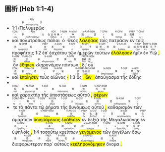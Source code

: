 ## 圖析 (Heb 1:1-4)

- 1:1  (<RUBY><ruby><ruby>Πολυμερῶς<rt>πολυμερῶς</rt></ruby><rt>多次</rt></ruby><rt>ADV</rt></RUBY> 
- <RUBY><ruby><ruby>καὶ<rt>καί</rt></ruby><rt>-</rt></ruby><rt>CONJ</rt></RUBY>  <RUBY><ruby><ruby>πολυτρόπως<rt>πολυτρόπως</rt></ruby><rt>多方</rt></ruby><rt>ADV</rt></RUBY>  <RUBY><ruby><ruby>πάλαι<rt>πάλαι</rt></ruby><rt>在古時候</rt></ruby><rt>ADV</rt></RUBY>  <RUBY><ruby><ruby>ὁ<rt>ὁ</rt></ruby><rt>-</rt></ruby><rt>T-NSM</rt></RUBY>  <RUBY><ruby><ruby>Θεὸς<rt>θεός</rt></ruby><rt>神</rt></ruby><rt>N-NSM</rt></RUBY>  <RUBY><ruby><ruby><mark class='ptc'>λαλήσας</mark><rt>λαλέω</rt></ruby><rt>說話</rt></ruby><rt>V-AAP-NSM</rt></RUBY>  <RUBY><ruby><ruby>τοῖς<rt>ὁ</rt></ruby><rt>-</rt></ruby><rt>T-DPM</rt></RUBY>  <RUBY><ruby><ruby>πατράσιν<rt>πατήρ</rt></ruby><rt>祖先</rt></ruby><rt>N-DPM</rt></RUBY>  <RUBY><ruby><ruby>ἐν<rt>ἐν</rt></ruby><rt>藉著</rt></ruby><rt>PREP</rt></RUBY>  <RUBY><ruby><ruby>τοῖς<rt>ὁ</rt></ruby><rt>-</rt></ruby><rt>T-DPM</rt></RUBY>  <RUBY><ruby><ruby>προφήταις<rt>προφήτης</rt></ruby><rt>先知</rt></ruby><rt>N-DPM</rt></RUBY> 1:2  <RUBY><ruby><ruby>ἐπ᾽<rt>ἐπί</rt></ruby><rt>在</rt></ruby><rt>PREP</rt></RUBY>  <RUBY><ruby><ruby>ἐσχάτου<rt>ἔσχατος</rt></ruby><rt>末後</rt></ruby><rt>A-GSN</rt></RUBY>  <RUBY><ruby><ruby>τῶν<rt>ὁ</rt></ruby><rt>-</rt></ruby><rt>T-GPF</rt></RUBY>  <RUBY><ruby><ruby>ἡμερῶν<rt>ἡμέρα</rt></ruby><rt>日子</rt></ruby><rt>N-GPF</rt></RUBY>  <RUBY><ruby><ruby>τούτων<rt>οὗτος</rt></ruby><rt>這些..的</rt></ruby><rt>D-GPF</rt></RUBY>  <RUBY><ruby><ruby><mark class='verb'>ἐλάλησεν</mark><rt>λαλέω</rt></ruby><rt>說話</rt></ruby><rt>V-AAI-3S</rt></RUBY>  <RUBY><ruby><ruby>ἡμῖν<rt>ἐγώ</rt></ruby><rt>給我們</rt></ruby><rt>P-1DP</rt></RUBY>  <RUBY><ruby><ruby>ἐν<rt>ἐν</rt></ruby><rt>藉著</rt></ruby><rt>PREP</rt></RUBY>  <RUBY><ruby><ruby>Υἱῷ<rt>υἱός</rt></ruby><rt>兒子</rt></ruby><rt>N-DSM</rt></RUBY> <mark class='punctuation'>,</mark>   <RUBY><ruby><ruby>ὃν<rt>ὅς</rt></ruby><rt>他</rt></ruby><rt>R-ASM</rt></RUBY>  <RUBY><ruby><ruby><mark class='verb'>ἔθηκεν</mark><rt>τίθημι</rt></ruby><rt>立</rt></ruby><rt>V-AAI-3S</rt></RUBY>  <RUBY><ruby><ruby>κληρονόμον<rt>κληρονόμος</rt></ruby><rt>承受</rt></ruby><rt>N-ASM</rt></RUBY>  <RUBY><ruby><ruby>πάντων<rt>πᾶς</rt></ruby><rt>萬有</rt></ruby><rt>A-GPN</rt></RUBY> <mark class='punctuation'>,</mark>   <RUBY><ruby><ruby>δι᾽<rt>διά</rt></ruby><rt>藉著</rt></ruby><rt>PREP</rt></RUBY>  <RUBY><ruby><ruby>οὗ<rt>ὅς</rt></ruby><rt>他</rt></ruby><rt>R-GSM</rt></RUBY> 
- <RUBY><ruby><ruby>καὶ<rt>καί</rt></ruby><rt>也</rt></ruby><rt>CONJ</rt></RUBY>  <RUBY><ruby><ruby><mark class='verb'>ἐποίησεν</mark><rt>ποιέω</rt></ruby><rt>創造</rt></ruby><rt>V-AAI-3S</rt></RUBY>  <RUBY><ruby><ruby>τοὺς<rt>ὁ</rt></ruby><rt>-</rt></ruby><rt>T-APM</rt></RUBY>  <RUBY><ruby><ruby>αἰῶνας<rt>αἰών</rt></ruby><rt>宇宙</rt></ruby><rt>N-APM</rt></RUBY> <mark class='punctuation'>·</mark>  <mark class='paragraph'></mark> 1:3  <RUBY><ruby><ruby>ὃς<rt>ὅς</rt></ruby><rt>他</rt></ruby><rt>R-NSM</rt></RUBY>  <RUBY><ruby><ruby><mark class='ptc'>ὢν</mark><rt>εἰμί</rt></ruby><rt>是/在/有</rt></ruby><rt>V-PAP-NSM</rt></RUBY>  <RUBY><ruby><ruby>ἀπαύγασμα<rt>ἀπαύγασμα</rt></ruby><rt>光輝</rt></ruby><rt>N-NSN</rt></RUBY>  <RUBY><ruby><ruby>τῆς<rt>ὁ</rt></ruby><rt>-</rt></ruby><rt>T-GSF</rt></RUBY>  <RUBY><ruby><ruby>δόξης<rt>δόξα</rt></ruby><rt>榮耀</rt></ruby><rt>N-GSF</rt></RUBY>  
- 
- <RUBY><ruby><ruby>καὶ<rt>καί</rt></ruby><rt>和</rt></ruby><rt>CONJ</rt></RUBY>  <RUBY><ruby><ruby>χαρακτὴρ<rt>χαρακτήρ</rt></ruby><rt>真像</rt></ruby><rt>N-NSM</rt></RUBY>  <RUBY><ruby><ruby>τῆς<rt>ὁ</rt></ruby><rt>-</rt></ruby><rt>T-GSF</rt></RUBY>  <RUBY><ruby><ruby>ὑποστάσεως<rt>ὑπόστασις</rt></ruby><rt>本體</rt></ruby><rt>N-GSF</rt></RUBY>  <RUBY><ruby><ruby>αὐτοῦ<rt>αὐτός</rt></ruby><rt>他</rt></ruby><rt>P-GSM</rt></RUBY> <mark class='punctuation'>,</mark>   <mark class='poetry'></mark>  <RUBY><ruby><ruby><mark class='ptc'>φέρων</mark><rt>φέρω</rt></ruby><rt>托住</rt></ruby><rt>V-PAP-NSM</rt></RUBY> 
- <RUBY><ruby><ruby>τε<rt>τε</rt></ruby><rt>-</rt></ruby><rt>CONJ</rt></RUBY>  <RUBY><ruby><ruby>τὰ<rt>ὁ</rt></ruby><rt>-</rt></ruby><rt>T-APN</rt></RUBY>  <RUBY><ruby><ruby>πάντα<rt>πᾶς</rt></ruby><rt>萬有</rt></ruby><rt>A-APN</rt></RUBY>  <RUBY><ruby><ruby>τῷ<rt>ὁ</rt></ruby><rt>-</rt></ruby><rt>T-DSN</rt></RUBY>  <RUBY><ruby><ruby>ῥήματι<rt>ῥῆμα</rt></ruby><rt>話</rt></ruby><rt>N-DSN</rt></RUBY>  <RUBY><ruby><ruby>τῆς<rt>ὁ</rt></ruby><rt>-</rt></ruby><rt>T-GSF</rt></RUBY>  <RUBY><ruby><ruby>δυνάμεως<rt>δύναμις</rt></ruby><rt>大能</rt></ruby><rt>N-GSF</rt></RUBY>  <RUBY><ruby><ruby>αὐτοῦ<rt>αὐτός</rt></ruby><rt>他</rt></ruby><rt>P-GSM</rt></RUBY> <mark class='punctuation'>,</mark>   <mark class='poetry'></mark>  <RUBY><ruby><ruby>καθαρισμὸν<rt>καθαρισμός</rt></ruby><rt>潔淨</rt></ruby><rt>N-ASM</rt></RUBY>  <RUBY><ruby><ruby>τῶν<rt>ὁ</rt></ruby><rt>-</rt></ruby><rt>T-GPF</rt></RUBY>  <RUBY><ruby><ruby>ἁμαρτιῶν<rt>ἁμαρτία</rt></ruby><rt>罪</rt></ruby><rt>N-GPF</rt></RUBY>  <RUBY><ruby><ruby><mark class='ptc'>ποιησάμενος</mark><rt>ποιέω</rt></ruby><rt>成就</rt></ruby><rt>V-AMP-NSM</rt></RUBY>  <mark class='poetry'></mark>  <RUBY><ruby><ruby><mark class='verb'>ἐκάθισεν</mark><rt>καθίζω</rt></ruby><rt>坐</rt></ruby><rt>V-AAI-3S</rt></RUBY>  <RUBY><ruby><ruby>ἐν<rt>ἐν</rt></ruby><rt>在</rt></ruby><rt>PREP</rt></RUBY>  <RUBY><ruby><ruby>δεξιᾷ<rt>δεξιός</rt></ruby><rt>右邊</rt></ruby><rt>A-DSF</rt></RUBY>  <RUBY><ruby><ruby>τῆς<rt>ὁ</rt></ruby><rt>-</rt></ruby><rt>T-GSF</rt></RUBY>  <RUBY><ruby><ruby>Μεγαλωσύνης<rt>μεγαλωσύνη</rt></ruby><rt>至尊者</rt></ruby><rt>N-GSF</rt></RUBY>  <RUBY><ruby><ruby>ἐν<rt>ἐν</rt></ruby><rt>在</rt></ruby><rt>PREP</rt></RUBY>  <RUBY><ruby><ruby>ὑψηλοῖς<rt>ὑψηλός</rt></ruby><rt>高天</rt></ruby><rt>A-DPM</rt></RUBY> <mark class='punctuation'>,</mark> 1:4  <mark class='poetry'></mark>  <RUBY><ruby><ruby>τοσούτῳ<rt>τοσοῦτος</rt></ruby><rt>遠</rt></ruby><rt>D-DSN</rt></RUBY>  <RUBY><ruby><ruby>κρείττων<rt>κρείσσων</rt></ruby><rt>超過</rt></ruby><rt>A-NSM</rt></RUBY>  <RUBY><ruby><ruby><mark class='ptc'>γενόμενος</mark><rt>γίνομαι</rt></ruby><rt>成了</rt></ruby><rt>V-AMP-NSM</rt></RUBY>  <RUBY><ruby><ruby>τῶν<rt>ὁ</rt></ruby><rt>-</rt></ruby><rt>T-GPM</rt></RUBY>  <RUBY><ruby><ruby>ἀγγέλων<rt>ἄγγελος</rt></ruby><rt>天使</rt></ruby><rt>N-GPM</rt></RUBY>  <mark class='poetry'></mark>  <RUBY><ruby><ruby>ὅσῳ<rt>ὅσος</rt></ruby><rt>多麼</rt></ruby><rt>K-DSN</rt></RUBY>  <RUBY><ruby><ruby>διαφορώτερον<rt>διάφορος</rt></ruby><rt>更尊貴</rt></ruby><rt>A-ASN</rt></RUBY>  <RUBY><ruby><ruby>παρ᾽<rt>παρά</rt></ruby><rt>比</rt></ruby><rt>PREP</rt></RUBY>  <RUBY><ruby><ruby>αὐτοὺς<rt>αὐτός</rt></ruby><rt>他們</rt></ruby><rt>P-APM</rt></RUBY>  <RUBY><ruby><ruby><mark class='verb'>κεκληρονόμηκεν</mark><rt>κληρονομέω</rt></ruby><rt>承受</rt></ruby><rt>V-RAI-3S</rt></RUBY>  <RUBY><ruby><ruby>ὄνομα<rt>ὄνομα</rt></ruby><rt>名</rt></ruby><rt>N-ASN</rt></RUBY> <mark class='punctuation'>.</mark>  <mark class='paragraph'></mark> 